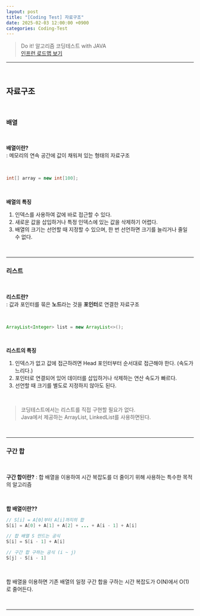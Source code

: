 ```yaml
---
layout: post
title: "[Coding Test] 자료구조"
date: 2025-02-03 12:00:00 +0900
categories: Coding-Test
---
```



> Do it! 알고리즘 코딩테스트 with JAVA <br>
> [인프런 로드맵 보기](https://www.inflearn.com/roadmaps/6437) <br>

---

<br>

## 자료구조

<br>

### 배열

<br>

**배열이란?**<br>
: 메모리의 연속 공간에 값이 채워져 있는 형태의 자료구조

<br>

~~~java
int[] array = new int[100];
~~~

<br>

**배열의 특징**

1. 인덱스를 사용하여 값에 바로 접근할 수 있다.<br>
2. 새로운 값을 삽입하거나 특정 인덱스에 있는 값을 삭제하기 어렵다.<br>
3. 배열의 크기는 선언할 때 지정할 수 있으며, 한 번 선언하면 크기를 늘리거나 줄일 수 없다. <br>

<br>

---

### 리스트

<br>

**리스트란?**<br>
: 값과 포인터를 묶은 **노드**라는 것을 **포인터**로 연결한 자료구조

<br>

~~~java
ArrayList<Integer> list = new ArrayList<>();
~~~

<br>

**리스트의 특징**
1. 인덱스가 없고 값에 접근하려면 Head 포인터부터 순서대로 접근해야 한다. (속도가 느리다.)
2. 포인터로 연결되어 있어 데이터를 삽입하거나 삭제하는 연산 속도가 빠르다. 
3. 선언할 때 크기를 별도로 지정하지 않아도 된다. 

<br>

> 코딩테스트에서는 리스트를 직접 구현할 필요가 없다. <br>
> Java에서 제공하는 ArrayList, LinkedList를 사용하면된다.<br> 

<br>

---

### 구간 합

<br>

**구간 합이란?**
: 합 배열을 이용하여 시간 복잡도를 더 줄이기 위해 사용하는 특수한 목적의 알고리즘

<br>

**합 배열이란??**

```java
// S[i] = A[0]부터 A[i]까지의 합
S[i] = A[0] + A[1] + A[2] + ... + A[i - 1] + A[i] 

// 합 배열 S 만드는 공식
S[i] = S[i - 1] + A[i] 

// 구간 합 구하는 공식 (i ~ j)
S[j] - S[i - 1]
```

<br>

합 배열을 이용하면 기존 배열의 일정 구간 합을 구하는 시간 복잡도가 O(N)에서 O(1)로 줄어든다. 

<br>

---

